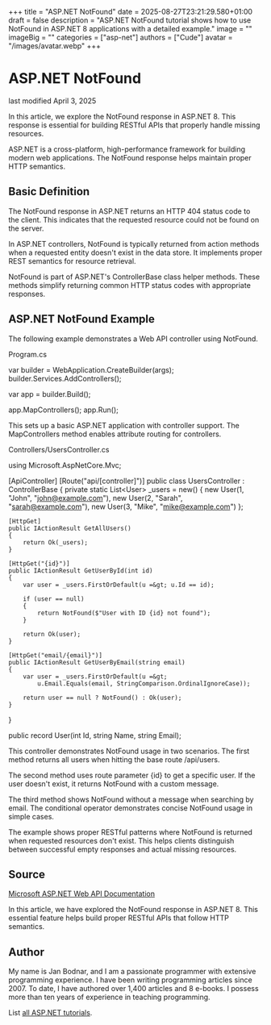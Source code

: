 +++
title = "ASP.NET NotFound"
date = 2025-08-27T23:21:29.580+01:00
draft = false
description = "ASP.NET NotFound tutorial shows how to use
NotFound in ASP.NET 8 applications with a detailed example."
image = ""
imageBig = ""
categories = ["asp-net"]
authors = ["Cude"]
avatar = "/images/avatar.webp"
+++

# ASP.NET NotFound

last modified April 3, 2025

In this article, we explore the NotFound response in ASP.NET 8. This response
is essential for building RESTful APIs that properly handle missing resources.

ASP.NET is a cross-platform, high-performance framework for building modern web
applications. The NotFound response helps maintain proper HTTP semantics.

## Basic Definition

The NotFound response in ASP.NET returns an HTTP 404 status code to the client.
This indicates that the requested resource could not be found on the server.

In ASP.NET controllers, NotFound is typically returned from action methods when
a requested entity doesn't exist in the data store. It implements proper REST
semantics for resource retrieval.

NotFound is part of ASP.NET's ControllerBase class helper methods. These methods
simplify returning common HTTP status codes with appropriate responses.

## ASP.NET NotFound Example

The following example demonstrates a Web API controller using NotFound.

Program.cs
  

var builder = WebApplication.CreateBuilder(args);
builder.Services.AddControllers();

var app = builder.Build();

app.MapControllers();
app.Run();

This sets up a basic ASP.NET application with controller support. The
MapControllers method enables attribute routing for controllers.

Controllers/UsersController.cs
  

using Microsoft.AspNetCore.Mvc;

[ApiController]
[Route("api/[controller]")]
public class UsersController : ControllerBase
{
    private static List&lt;User&gt; _users = new()
    {
        new User(1, "John", "john@example.com"),
        new User(2, "Sarah", "sarah@example.com"),
        new User(3, "Mike", "mike@example.com")
    };

    [HttpGet]
    public IActionResult GetAllUsers()
    {
        return Ok(_users);
    }

    [HttpGet("{id}")]
    public IActionResult GetUserById(int id)
    {
        var user = _users.FirstOrDefault(u =&gt; u.Id == id);
        
        if (user == null)
        {
            return NotFound($"User with ID {id} not found");
        }
        
        return Ok(user);
    }

    [HttpGet("email/{email}")]
    public IActionResult GetUserByEmail(string email)
    {
        var user = _users.FirstOrDefault(u =&gt; 
            u.Email.Equals(email, StringComparison.OrdinalIgnoreCase));
            
        return user == null ? NotFound() : Ok(user);
    }
}

public record User(int Id, string Name, string Email);

This controller demonstrates NotFound usage in two scenarios. The first method
returns all users when hitting the base route /api/users.

The second method uses route parameter {id} to get a specific
user. If the user doesn't exist, it returns NotFound with a custom message.

The third method shows NotFound without a message when searching by email. The
conditional operator demonstrates concise NotFound usage in simple cases.

The example shows proper RESTful patterns where NotFound is returned when
requested resources don't exist. This helps clients distinguish between
successful empty responses and actual missing resources.

## Source

[Microsoft ASP.NET Web API Documentation](https://learn.microsoft.com/en-us/aspnet/core/web-api/?view=aspnetcore-8.0)

In this article, we have explored the NotFound response in ASP.NET 8. This
essential feature helps build proper RESTful APIs that follow HTTP semantics.

## Author

My name is Jan Bodnar, and I am a passionate programmer with extensive
programming experience. I have been writing programming articles since 2007.
To date, I have authored over 1,400 articles and 8 e-books. I possess more
than ten years of experience in teaching programming.

List [all ASP.NET tutorials](/all/#asp-net).